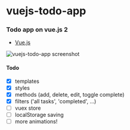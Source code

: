 # vuejs-todo-app
### Todo app on vue.js 2

* [Vue.js](https://vuejs.org/)

![vuejs-todo-app screenshot](https://image.ibb.co/gq1BHQ/vuejs_todo_app.png)



#### Todo
- [x] templates
- [x] styles
- [x] methods (add, delete, edit, toggle complete)
- [x] filters ('all tasks', 'completed', ...)
- [ ] vuex store
- [ ] localStorage saving
- [ ] more animations!